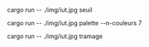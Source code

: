cargo run -- ./img/iut.jpg seuil

cargo run -- ./img/iut.jpg palette --n-couleurs 7

cargo run -- ./img/iut.jpg tramage 